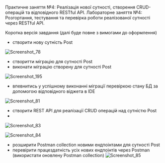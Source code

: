 
Практичне заняття №4: Реалізація нової сутності, створення CRUD-операцій та відповідного RESTful API.
Лабораторне заняття №4: Розгортання, тестування та перевірка роботи реалізованої сутності через RESTful API.

Коротка версія завдання (далі буде повне з вимогами до оформлення)
- створити нову сутність Post

![Screenshot_78](https://github.com/user-attachments/assets/c4f7bcb1-c7fb-4fae-b944-92d081429836)

- створитти міграцію для сутності Post
- виконати міграцію створену для сутності Post

![Screenshot_195](https://github.com/user-attachments/assets/d4e6f382-7ab9-4692-819c-bea7737a4f86)


- впевнитись у успішному виконанні міграції перевіркою стану БД за допомогою відповідного віджета в IDE

![Screenshot_81](https://github.com/user-attachments/assets/37557b3e-ab08-4d65-ba92-54da0971523a)

- створити REST API  для реалізації CRUD операцій над сутністю Post
- 
![Screenshot_83](https://github.com/user-attachments/assets/8256dfc4-b1e3-40aa-8c71-3006bf4a0a69)

![Screenshot_84](https://github.com/user-attachments/assets/bc7ae8f0-121d-473d-a522-84ec38cdcc04)

- розширити Postman collection новими ендпоінтами для сутності  Post
- перевірити працездатність усіх нових ендпоінтів через Postman (використати оновлену Postman collection)
![Screenshot_85](https://github.com/user-attachments/assets/8ecc255c-e581-4aab-ad41-00456b6a20fb)






